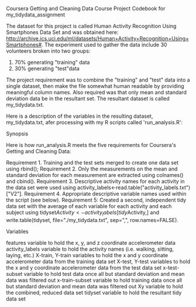 Coursera Getting and Cleaning Data Course Project
Codebook for my_tidydata_assignment

The dataset for this project is called Human Activity Recognition Using Smartphones Data Set and was obtained here:  http://archive.ics.uci.edu/ml/datasets/Human+Activity+Recognition+Using+Smartphones#.  The experiment used to gather the data include 30 volunteers broken into two groups:
1. 70% generating "training" data
2. 30% generating "test"data

The project requirement was to combine the "training" and "test" data into a single dataset, then make the file somewhat human readable by providing meaningful column names.  Also required was that only mean and standard deviation data be in the resultant set.  The resultant dataset is called my_tidydata.txt.  

Here is a description of the variables in the resulting dataset, my_tidydata.txt, afer processing with my R scripts called 'run_analysis.R':

Synopsis

Here is how run_analysis.R meets the five requirements for Coursera's Getting and Cleaning Data:

Requirement 1. Training and the test sets merged to create one data set using rbind();
Requirement 2. Only the measurements on the mean and standard deviation for each measurement are extracted using colnames() and cbind(). 
Requirement 3. Descriptive activity names for each activity in the data set were used using activity_labels<-read.table("activity_labels.txt")["V2"].
Requirement 4. Appropriate descriptive variable names used within the script (see below). 
Requirement 5: Created a second, independent tidy data set with the average of each variable for each activity and each subject using tidyset$Activity<-activity_labels[tidy$Activity,] and write.table(tidyset, file="./my_tidydata.txt", sep=",", row.names=FALSE).

Variables

features			variable to hold the x, y, and z coordinate accelerometer data
activity_labels		variable to hold the activity names (i.e. walking, sitting, laying, etc.)
X-train, Y-train	variables to hold the x and y coordinate accelerometer data from the training data set
X-test, Y-test		variables to hold the x and y coordinate accelerometer data from the test data set
x-test-subset		variable to hold test data once all but standard deviation and mean data was filtered out
x-train-subset		variable to hold training data once all but standard deviation and mean data was filtered out
Xy					variable to hold the combined, reduced data set
tidyset				variable to hold the resultant tidy data set









